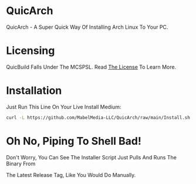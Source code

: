 # QuicArch
QuicArch - A Super Quick Way Of Installing Arch Linux To Your PC.

# Licensing
QuicBuild Falls Under The MCSPSL. Read <a href="https://github.com/MabelMedia-LLC/MCSPSL">The License</a> To Learn More.

# Installation
Just Run This Line On Your Live Install Medium:
```sh
curl -L https://github.com/MabelMedia-LLC/QuicArch/raw/main/Install.sh | sh
```

# Oh No, Piping To Shell Bad!
Don't Worry, You Can See The Installer Script Just Pulls And Runs The Binary From

The Latest Release Tag, Like You Would Do Manually.
